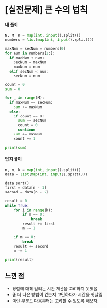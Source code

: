 # [실전문제] 큰 수의 법칙
#### 내 풀이

``` python
N, M, K = map(int, input().split())
numbers = list(map(int, input().split()))

maxNum = secNum = numbers[0]
for num in numbers[1:]:
  if maxNum < num:
    secNum = maxNum
    maxNum = num
  elif secNum < num:
    secNum = num

count = 0
sum = 0

for _ in range(M):
  if maxNum == secNum:
    sum += maxNum
  else:
    if count == K:
      sum += secNum
      count = 0
      continue
    sum += maxNum
    count += 1

print(sum)
```


#### 답지 풀이
```python
n, m, k = map(int, input().split())
data = list(map(int, input().split()))

data.sort()
first = data[n - 1]
second = data[n - 2]

result = 0
while True:
    for i in range(k):
        if m == 0:
            break
        result += first
        m -= 1
    
    if m == 0:
        break
    result += second
    m -= 1

print(result)
```


## 느낀 점
- 정렬에 대해 걸리는 시간 계산을 고려하지 못했음
- 좀 더 나은 방법이 없는지 고민하다가 시간을 헛날림
- 이런 부분도 다음부터는 고려할 수 있도록 해보자.